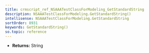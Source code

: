 ```yaml
---
title: crmscript_ref_NSAAATestClassForModeling_GetStandardString
description: NSAAATestClassForModeling.GetStandardString()
intellisense: NSAAATestClassForModeling.GetStandardString
sortOrder: 8931
keywords: GetStandardString()
so.topic: reference
---
```



* **Returns:** String


